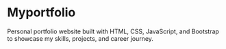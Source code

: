 # Myportfolio
Personal portfolio website built with HTML, CSS, JavaScript, and Bootstrap to showcase my skills, projects, and career journey.

